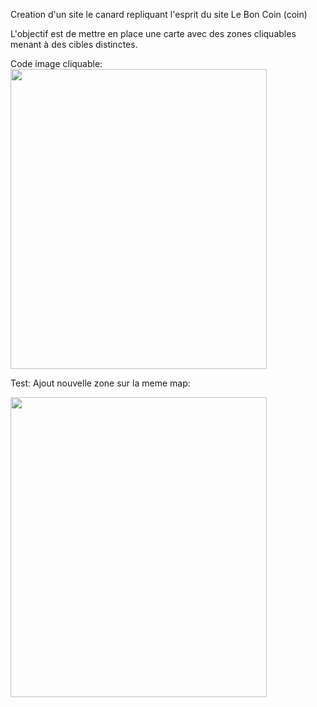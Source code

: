 Creation d'un site le canard repliquant l'esprit du site Le Bon Coin (coin)

L'objectif est de mettre en place une carte avec des zones cliquables menant à des cibles distinctes.

Code image cliquable:
<img id="Image-Maps-Com-image-maps-2015-11-04-051416" src="http://www.image-maps.com/m/private/0/9brvmuoevrran3qbqnu31d63k0_map.png" border="0" width="410" height="480" orgWidth="410" orgHeight="480" usemap="#image-maps-2015-11-04-051416" alt="" />

<map name="image-maps-2015-11-04-051416" id="ImageMapsCom-image-maps-2015-11-04-051416">

<area shape="rect" coords="408,478,410,480" alt="Image Map" style="outline:none;" title="Image Map" href="http://www.image-maps.com/index.php?aff=mapped_users_63288" />

<area id="NORD" alt="misez sur le nord" title="region nord" href="http://www.didierclin.ovh" shape="poly" coords="238,17,227,10,221,6,194,8,197,36,222,40,246,48,280,54" style="outline:none;" target="_self"     />

<area  alt="la picardie c'est loin" title="Picardie" href="http://www.larmoireencarton.com" shape="poly" coords="193,48,204,57,202,84,244,90,258,109,277,48,227,47,199,39" style="outline:none;" target="_self"     />

<area  alt="beurk" title="Beurk" href="http://www.larmoireencarton.fr" shape="poly" coords="206,89,198,87,191,104,203,124,230,135,243,139,253,124,258,104,241,93" style="outline:none;" target="_self"     />

<area  alt="centre" title="region centre" href="http://www.didierclin.ovh" shape="poly" coords="186,108,172,107,173,128,153,161,151,186,167,194,187,224,216,216,241,200,240,137" style="outline:none;" target="_self"     />

<area  alt="idem" title="a l'est du centre" href="http://www.google.fr" shape="poly" coords="237,150,242,136,255,128,266,143,298,147,318,160,316,182,315,208,275,227,258,198,244,202,235,174" style="outline:none;" target="_self"     />

<area  alt="paca" title="paca" href="http://www.google.com" shape="poly" coords="282,350,303,326,300,312,329,320,325,306,350,274,371,284,379,314,394,317,370,361,344,364,333,368" style="outline:none;" target="_self"     />

<area  alt="les paysans bretons" title="region bretonne" href="http://www.labretagne.com" shape="poly" coords="115,117,115,138,77,164,12,140,9,114,30,99,54,102,63,112,83,106" style="outline:none;" target="_self"     />

</map>


Test: Ajout nouvelle zone sur la meme map:

<img id="Image-Maps-Com-image-maps-2015-11-08-075334" src="http://www.image-maps.com/m/private/0/a37nqfo7oen6fljiuq1iqjmv36_map.png" border="0" width="410" height="480" orgWidth="410" orgHeight="480" usemap="#image-maps-2015-11-08-075334" alt="" />
<map name="image-maps-2015-11-08-075334" id="ImageMapsCom-image-maps-2015-11-08-075334">
<area shape="rect" coords="408,478,410,480" alt="Image Map" style="outline:none;" title="Image Map" href="http://www.image-maps.com/index.php?aff=mapped_users_0" />

<area  alt="lien vers mon git hub" title="Mon Git Hub" href="https://github.com/" shape="poly" coords="106,257,132,274,143,272,149,264,163,251,175,252,191,278,171,308,173,320,153,327,132,329,131,341,140,352,134,375,123,378,96,370,90,365,79,355,95,340" style="outline:none;" target="_self"    data-maphilight='what is it?' />
</map>
